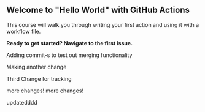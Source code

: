 ## Welcome to "Hello World" with GitHub Actions

This course will walk you through writing your first action and using it with a workflow file. 

**Ready to get started? Navigate to the first issue.**


Adding commit-s to test out merging functionality


Making another change

Third Change for tracking


more changes!
more changes!

updatedddd
